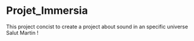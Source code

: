 # Projet_Immersia
This project concist to create a project about sound in an specific universe
Salut Martin !
